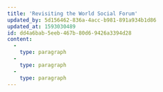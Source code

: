 ```yaml
---
title: 'Revisiting the World Social Forum'
updated_by: 5d156462-836a-4acc-b981-891a934b1d86
updated_at: 1593030489
id: dd4a6bab-5eeb-467b-80d6-9426a3394d28
content:
  -
    type: paragraph
  -
    type: paragraph
  -
    type: paragraph
---
```

